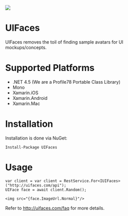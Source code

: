 ![](http://uifaces.com/assets/static/images/logo.svg?1380758882)
# UIFaces

UIFaces removes the toil of finding sample avatars for UI mockups/concepts.

# Supported Platforms

* .NET 4.5 (We are a Profile78 Portable Class Library)
* Mono
* Xamarin.iOS
* Xamarin.Android
* Xamarin.Mac

# Installation
Installation is done via NuGet:

	Install-Package UIFaces

# Usage

	var client = var client = RestService.For<IUIFaces>("http://uifaces.com/api");
	UIFace face = await client.Random();

	<img src="{face.ImageUrl.Normal}"/>

Refer to http://uifaces.com/faq for more details.